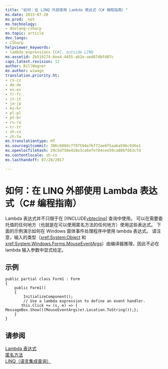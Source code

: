 ```yaml
---
title: "如何：在 LINQ 外部使用 Lambda 表达式（C# 编程指南）"
ms.date: 2015-07-20
ms.prod: .net
ms.technology:
- devlang-csharp
ms.topic: article
dev_langs:
- CSharp
helpviewer_keywords:
- lambda expressions [C#], outside LINQ
ms.assetid: 2b519274-6ee4-4455-ab2e-aed67dbfd07c
caps.latest.revision: 12
author: BillWagner
ms.author: wiwagn
translation.priority.ht:
- cs-cz
- de-de
- es-es
- fr-fr
- it-it
- ja-jp
- ko-kr
- pl-pl
- pt-br
- ru-ru
- tr-tr
- zh-cn
- zh-tw
ms.translationtype: HT
ms.sourcegitcommit: 306c608dc7f97594ef6f72ae0f5aaba596c936e1
ms.openlocfilehash: 29c5d750e428e3ca6efe784cee50ca80bfd63cfd
ms.contentlocale: zh-cn
ms.lasthandoff: 07/28/2017

---
```

# <a name="how-to-use-lambda-expressions-outside-linq-c-programming-guide"></a>如何：在 LINQ 外部使用 Lambda 表达式（C# 编程指南）
Lambda 表达式并不只限于在 [!INCLUDE[vbteclinq](~/includes/vbteclinq-md.md)] 查询中使用。 可以在需要委托值的任何地方（也就是在可以使用匿名方法的任何地方）使用这些表达式。 下面的示例演示如何在 Windows 窗体事件处理程序中使用 lambda 表达式。 请注意，输入的类型（<xref:System.Object> 和 <xref:System.Windows.Forms.MouseEventArgs>）由编译器推理，因此不必在 lambda 输入参数中显式给定。  
  
## <a name="example"></a>示例  
  
```  
public partial class Form1 : Form  
{  
    public Form1()  
    {  
        InitializeComponent();  
        // Use a lambda expression to define an event handler.  
       this.Click += (s, e) => { MessageBox.Show(((MouseEventArgs)e).Location.ToString());};  
    }  
}  
```  
  
## <a name="see-also"></a>请参阅  
 [Lambda 表达式](../../../csharp/programming-guide/statements-expressions-operators/lambda-expressions.md)   
 [匿名方法](../../../csharp/programming-guide/statements-expressions-operators/anonymous-methods.md)   
 [LINQ（语言集成查询）](http://msdn.microsoft.com/library/a73c4aec-5d15-4e98-b962-1274021ea93d)

